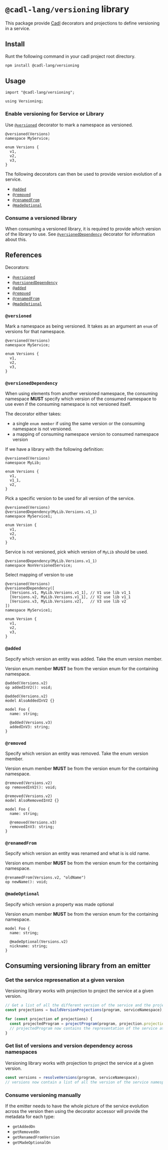 # `@cadl-lang/versioning` library

This package provide [Cadl](https://github.com/microsoft/cadl) decorators and projections to define versioning in a service.

## Install

Runt the following command in your cadl project root directory.

```bash
npm install @cadl-lang/versioning
```

## Usage

```cadl
import "@cadl-lang/versioning";

using Versioning;
```

### Enable versioning for Service or Library

Use [`@versioned`](#versioned) decorator to mark a namespace as versioned.

```cadl
@versioned(Versions)
namespace MyService;

enum Versions {
  v1,
  v2,
  v3,
}
```

The following decorators can then be used to provide version evolution of a service.

- [`@added`](#added)
- [`@removed`](#removed)
- [`@renamedFrom`](#renamedfrom)
- [`@madeOptional`](#madeoptional)

### Consume a versioned library

When consuming a versioned library, it is required to provide which version of the library to use.
See [`@versionedDependency`](#versioneddependency) decorator for information about this.

## References

Decorators:

- [`@versioned`](#versioned) <!-- no toc -->
- [`@versionedDependency`](#versioneddependency)
- [`@added`](#added)
- [`@removed`](#removed)
- [`@renamedFrom`](#renamedfrom)
- [`@madeOptional`](#madeoptional)

### `@versioned`

Mark a namespace as being versioned. It takes as an argument an `enum` of versions for that namespace.

```cadl
@versioned(Versions)
namespace MyService;

enum Versions {
  v1,
  v2,
  v3,
}
```

### `@versionedDependency`

When using elements from another versioned namespace, the consuming namespace **MUST** specify which version of the consumed namespace to use even if the consuming namespace is not versioned itself.

The decorator either takes:

- a single `enum member` if using the same version or the consuming namespace is not versioned.
- a mapping of consuming namespace version to consumed namespace version

If we have a library with the following definition:

```cadl
@versioned(Versions)
namespace MyLib;

enum Versions {
  v1,
  v1_1,
  v2,
}
```

Pick a specific version to be used for all version of the service.

```cadl
@versioned(Versions)
@versionedDependency(MyLib.Versions.v1_1)
namespace MyService1;

enum Version {
  v1,
  v2,
  v3,
}
```

Service is not versioned, pick which version of `MyLib` should be used.

```cadl
@versionedDependency(MyLib.Versions.v1_1)
namespace NonVersionedService;
```

Select mapping of version to use

```cadl
@versioned(Versions)
@versionedDependency([
  [Versions.v1, MyLib.Versions.v1_1], // V1 use lib v1_1
  [Versions.v2, MyLib.Versions.v1_1], // V2 use lib v1_1
  [Versions.v3, MyLib.Versions.v2],   // V3 use lib v2
])
namespace MyService1;

enum Version {
  v1,
  v2,
  v3,
}

```

### `@added`

Sepcify which version an entity was added. Take the enum version member.

Version enum member **MUST** be from the version enum for the containing namespace.

```cadl
@added(Versions.v2)
op addedInV2(): void;

@added(Versions.v2)
model AlsoAddedInV2 {}

model Foo {
  name: string;

  @added(Versions.v3)
  addedInV3: string;
}
```

### `@removed`

Specify which version an entity was removed. Take the enum version member.

Version enum member **MUST** be from the version enum for the containing namespace.

```cadl
@removed(Versions.v2)
op removedInV2(): void;

@removed(Versions.v2)
model AlsoRemovedInV2 {}

model Foo {
  name: string;

  @removed(Versions.v3)
  removedInV3: string;
}
```

### `@renamedFrom`

Sepcify which version an entity was renamed and what is is old name.

Version enum member **MUST** be from the version enum for the containing namespace.

```cadl
@renamedFrom(Versions.v2, "oldName")
op newName(): void;
```

### `@madeOptional`

Sepcify which version a property was made optional

Version enum member **MUST** be from the version enum for the containing namespace.

```cadl
model Foo {
  name: string;

  @madeOptional(Versions.v2)
  nickname: string;
}
```

## Consuming versioning library from an emitter

### Get the service represenation at a given version

Versioning library works with projection to project the service at a given version.

```ts
// Get a list of all the different version of the service and the projections
const projections = buildVersionProjections(program, serviceNamespace);

for (const projection of projections) {
  const projectedProgram = projectProgram(program, projection.projections);
  // projectedProgram now contains the representation of the service at the given version.
}
```

### Get list of versions and version dependency across namespaces

Versioning library works with projection to project the service at a given version.

```ts
const versions = resolveVersions(program, serviceNamespace);
// versions now contain a list of all the version of the service namespace and what version should all the other dependencies namespace use.
```

### Consume versioning manually

If the emitter needs to have the whole picture of the service evolution across the version then using the decorator accessor will provide the metadata for each type:

- `getAddedOn`
- `getRemovedOn`
- `getRenamedFromVersion`
- `getMadeOptionalOn`
